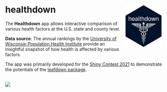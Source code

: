 # healthdown <img src='www/assets/images/hex-healthdown.png' align="right" height="139" /></a>
The **Healthdown** app allows interactive comparison of various health factors at the U.S. state and county level.

**Data source**: The annual rankings by the [University of Wisconsin Population Health Institute](https://www.countyhealthrankings.org/) provide an insightful snapshot of how health is affected by various factors.

The app was primarily developed for the [Shiny Contest 2021](https://blog.rstudio.com/2021/03/11/time-to-shiny/) to demonstrate the potentials of the [leafdown package](https://hoga-it.github.io/leafdown/index.html).

<br>
<img src='www/assets/images/docs/screenshot.jpg'/>
